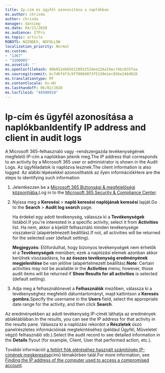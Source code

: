 ```yaml
---
title: Ip-cím és ügyfél azonosítása a naplókban
ms.author: chrisda
author: chrisda
manager: dansimp
ms.date: 04/21/2020
ms.audience: ITPro
ms.topic: article
ROBOTS: NOINDEX, NOFOLLOW
localization_priority: Normal
ms.custom:
- "1367"
- "3100005"
ms.assetid: ''
ms.openlocfilehash: 80b652eb65612093252dee226a19ec74bc035faa
ms.sourcegitcommit: bc7d6f4f3c9f7060d073f5130e1ec856e248d020
ms.translationtype: MT
ms.contentlocale: hu-HU
ms.lasthandoff: 06/02/2020
ms.locfileid: "44508918"
---
```

# <a name="identify-ip-address-and-client-in-audit-logs"></a><span data-ttu-id="f54a9-102">Ip-cím és ügyfél azonosítása a naplókban</span><span class="sxs-lookup"><span data-stu-id="f54a9-102">Identify IP address and client in audit logs</span></span>

<span data-ttu-id="f54a9-103">A Microsoft 365-felhasználó vagy -rendszergazda tevékenységének megfelelő IP-cím a naplókban jelenik meg.</span><span class="sxs-lookup"><span data-stu-id="f54a9-103">The IP address that corresponds to an activity by a Microsoft 365 user or administrator is shown in the Audit Logs.</span></span> <span data-ttu-id="f54a9-104">Az ügyféladatok is naplózva lesznek.</span><span class="sxs-lookup"><span data-stu-id="f54a9-104">The client information is also logged.</span></span> <span data-ttu-id="f54a9-105">Az alábbi lépésekkel azonosíthatók az ilyen információk</span><span class="sxs-lookup"><span data-stu-id="f54a9-105">Here are the steps to identifying such information</span></span>

1. <span data-ttu-id="f54a9-106">Jelentkezzen be a [Microsoft 365 Biztonsági & megfelelőségi központjába.](https://protection.office.com/)</span><span class="sxs-lookup"><span data-stu-id="f54a9-106">Log in to the [Microsoft 365 Security & Compliance Center](https://protection.office.com/).</span></span>

2. <span data-ttu-id="f54a9-107">Nyissa meg a **Keresési**  >  **napló keresési naplójának keresési** lapját.</span><span class="sxs-lookup"><span data-stu-id="f54a9-107">Go to the **Search** > **Audit log search** page.</span></span>

   <span data-ttu-id="f54a9-108">Ha érdekel egy adott tevékenység, válassza ki a **Tevékenységek** listából.</span><span class="sxs-lookup"><span data-stu-id="f54a9-108">If you're interested in a specific activity, select it from **Activities** list.</span></span> <span data-ttu-id="f54a9-109">Ha nem, akkor a kijelölt felhasználó minden tevékenysége visszakerül (alapértelmezett beállítás).</span><span class="sxs-lookup"><span data-stu-id="f54a9-109">If not, all activities will be returned for the selected user (default setting).</span></span>

   <span data-ttu-id="f54a9-110">**Megjegyzés**: Előfordulhat, hogy bizonyos tevékenységek nem érhetők el a **Tevékenységek** menüben; ezek a naplózási elemek azonban akkor kerülnek visszaadásra, ha **az összes tevékenység eredményének megjelenítése** be van jelölve (alapértelmezett beállítás).</span><span class="sxs-lookup"><span data-stu-id="f54a9-110">**Note**: Certain activities may not be available in the **Activities** menu; however, those audit items will be returned if **Show Results for all activities** is selected (default setting).</span></span>

3. <span data-ttu-id="f54a9-111">Adja meg a felhasználónevet a **Felhasználók** mezőben, válassza ki a tevékenységhez megfelelő dátumtartományt, majd kattintson a **Keresés gombra.**</span><span class="sxs-lookup"><span data-stu-id="f54a9-111">Specify the username in the **Users** field, select the appropriate date range for the activity, and then click **Search**.</span></span>

<span data-ttu-id="f54a9-112">Az eredményekben az adott tevékenység IP-címét láthatja az eredmények ablaktáblában.</span><span class="sxs-lookup"><span data-stu-id="f54a9-112">In the results, you can see the IP address for that activity in the results pane.</span></span> <span data-ttu-id="f54a9-113">Válassza ki a naplózási rekordot a **Részletek** úszó panelrészletes információinak megtekintéséhez (például Ügyfél, Műveletet végző felhasználó stb.).</span><span class="sxs-lookup"><span data-stu-id="f54a9-113">Select the audit record to see detailed information in the **Details** flyout (for example, Client, User that performed action, etc.).</span></span>

<span data-ttu-id="f54a9-114">További információt [a feltört fiók eléréséhez használt számítógép IP-címének megkeresése](https://docs.microsoft.com/microsoft-365/compliance/auditing-troubleshooting-scenarios#find-the-ip-address-of-the-computer-used-to-access-a-compromised-account)című témakörben talál.</span><span class="sxs-lookup"><span data-stu-id="f54a9-114">For more information, see [Finding the IP address of the computer used to access a compromised account](https://docs.microsoft.com/microsoft-365/compliance/auditing-troubleshooting-scenarios#find-the-ip-address-of-the-computer-used-to-access-a-compromised-account).</span></span>
